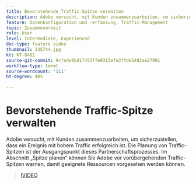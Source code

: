 ```yaml
---
title: Bevorstehende Traffic-Spitze verwalten
description: Adobe versucht, mit Kunden zusammenzuarbeiten, um sicherzustellen, dass ein Ereignis mit hohem Traffic erfolgreich ist. Die Planung von Traffic-Spitzen ist der Ausgangspunkt dieses Partnerschaftsprozesses. Im Abschnitt „Spitze planen“ können Sie Adobe vor vorübergehenden Traffic-Spitzen warnen, damit geeignete Ressourcen vorgesehen werden können.
feature: Datenkonfiguration und -erfassung, Traffic-Management
topic: Zusammenarbeit
role: User
level: Intermediate, Experienced
doc-type: feature video
thumbnail: 335744.jpg
kt: KT-8462
source-git-commit: 9cfeda9bd17455ffe9315efe3ffde5482ae27991
workflow-type: tm+mt
source-wordcount: '111'
ht-degree: 40%

---
```



# Bevorstehende Traffic-Spitze verwalten

Adobe versucht, mit Kunden zusammenzuarbeiten, um sicherzustellen, dass ein Ereignis mit hohem Traffic erfolgreich ist. Die Planung von Traffic-Spitzen ist der Ausgangspunkt dieses Partnerschaftsprozesses. Im Abschnitt „Spitze planen“ können Sie Adobe vor vorübergehenden Traffic-Spitzen warnen, damit geeignete Ressourcen vorgesehen werden können.


>[!VIDEO](https://video.tv.adobe.com/v/335744/?quality=12&learn=on)